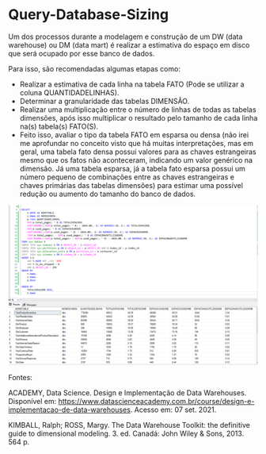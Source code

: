 # Query-Database-Sizing

Um dos processos durante a modelagem e construção de um DW (data warehouse) ou DM (data mart) é realizar a estimativa do espaço em disco que será ocupado por esse banco de dados. 

Para isso, são recomendadas algumas etapas como: <br/> 
- Realizar a estimativa de cada linha na tabela FATO (Pode se utilizar a coluna QUANTIDADELINHAS).<br/>
- Determinar a granularidade das tabelas DIMENSÃO. <br/>
- Realizar uma multiplicação entre o número de linhas de todas as tabelas dimensões, após isso multiplicar o resultado pelo tamanho de cada linha na(s) tabela(s) FATO(S).<br/>
- Feito isso, avaliar o tipo da tabela FATO em esparsa ou densa (não irei me aprofundar no conceito visto que há muitas interpretações, mas em geral, uma tabela fato densa possui valores para as chaves estrangeiras mesmo que os fatos não aconteceram, indicando um valor genérico na dimensão. Já uma tabela esparsa, já a tabela fato esparsa possui um número pequeno de combinações entre as chaves estrangeiras e chaves primárias das tabelas dimensões) para estimar uma possível redução ou aumento do tamanho do banco de dados.


![Screenshot](imgs/Screenshot_1.png)


Fontes: 

ACADEMY, Data Science. Design e Implementação de Data Warehouses. Disponível em: https://www.datascienceacademy.com.br/course/design-e-implementacao-de-data-warehouses. Acesso em: 07 set. 2021.

KIMBALL, Ralph; ROSS, Margy. The Data Warehouse Toolkit: the definitive guide to dimensional modeling. 3. ed. Canadá: John Wiley & Sons, 2013. 564 p.
